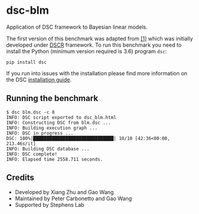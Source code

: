 # dsc-blm
Application of DSC framework to Bayesian linear models. 

The first version of this benchmark was adapted from [[1]](https://github.com/xiangzhu/dscr_blm) which was initially developed under [DSCR](https://github.com/stephens999/dscr) framework. To run this benchmark you need to install the Python (minimum version required is 3.6) program `dsc`:

```
pip install dsc
```
If you run into issues with the installation please find more information on the DSC [installation guide](https://stephenslab.github.io/dsc-wiki/installation.html). 

## Running the benchmark
```
$ dsc blm.dsc -c 8
INFO: DSC script exported to dsc_blm.html
INFO: Constructing DSC from blm.dsc ...
INFO: Building execution graph ...
INFO: DSC in progress ...
DSC: 100%|██████████████████████████████| 10/10 [42:36<00:00, 213.46s/it]
INFO: Building DSC database ...
INFO: DSC complete!
INFO: Elapsed time 2558.711 seconds.
```

## Credits
* Developed by Xiang Zhu and Gao Wang
* Maintained by Peter Carbonetto and Gao Wang
* Supported by Stephens Lab
